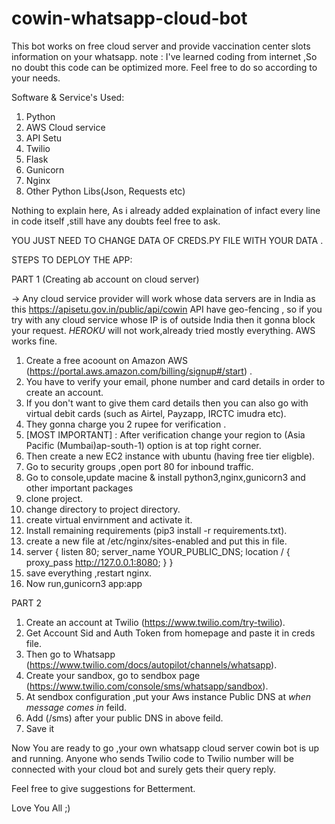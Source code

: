 # cowin-whatsapp-cloud-bot
This bot works on free cloud server and provide vaccination center slots information on your whatsapp.
note : I've learned coding from internet ,So no doubt this code can be optimized more. Feel free to do so according to your needs. 

Software & Service's Used:
1) Python
2) AWS Cloud service
3) API Setu
4) Twilio
5) Flask
6) Gunicorn
7) Nginx
8) Other Python Libs(Json, Requests etc) 

Nothing to explain here, As i already added explaination of infact every line in code itself ,still have any doubts feel free to ask.

YOU JUST NEED TO CHANGE DATA OF CREDS.PY FILE WITH YOUR DATA . 

STEPS TO DEPLOY THE APP:

PART 1 (Creating ab account on cloud server)

  -> Any cloud service provider will work whose data servers are in India as this https://apisetu.gov.in/public/api/cowin API have geo-fencing , so if you try with any cloud service whose IP is of outside India then it gonna block your request. 
*HEROKU* will not work,already tried mostly everything.
AWS works fine.

1) Create a free acoount on Amazon AWS (https://portal.aws.amazon.com/billing/signup#/start) .
2) You have to verify your email, phone number and card details in order to create an account.
3) If you don't want to give them card details then you can also go with virtual debit cards (such as Airtel, Payzapp, IRCTC imudra etc).
4) They gonna charge you 2 rupee for verification .
5) [MOST IMPORTANT] : After verification change your region to (Asia Pacific (Mumbai)ap-south-1) option is at top right corner.
6) Then create a new EC2 instance with ubuntu (having free tier eligble).
7) Go to security groups ,open port 80 for inbound traffic.
8) Go to console,update macine & install python3,nginx,gunicorn3 and other important packages
9) clone project.
10) change directory to project directory.
11) create virtual envirnment and activate it.
12) Install remaining requirements (pip3 install -r requirements.txt).
13) create a new file at /etc/nginx/sites-enabled and put this in file.
14) server {
    listen 80;
    server_name YOUR_PUBLIC_DNS;
    location / {
        proxy_pass http://127.0.0.1:8080;
    }
  }
15) save everything ,restart nginx.
16) Now run,gunicorn3 app:app

PART 2

 1) Create an account at Twilio (https://www.twilio.com/try-twilio).
 2) Get Account Sid and Auth Token from homepage and paste it in creds file.
 3) Then go to Whatsapp (https://www.twilio.com/docs/autopilot/channels/whatsapp).
 4) Create your sandbox, go to sendbox page (https://www.twilio.com/console/sms/whatsapp/sandbox).
 5) At sendbox configuration ,put your Aws instance Public DNS at *when message comes in* feild.
 6) Add (/sms) after your public DNS in above feild.
 7) Save it

Now You are ready to go ,your own whatsapp cloud server cowin bot is up and running.
Anyone who sends Twilio code to Twilio number will be connected with your cloud bot and surely gets their query reply.

Feel free to give suggestions for Betterment.

Love You All ;)
